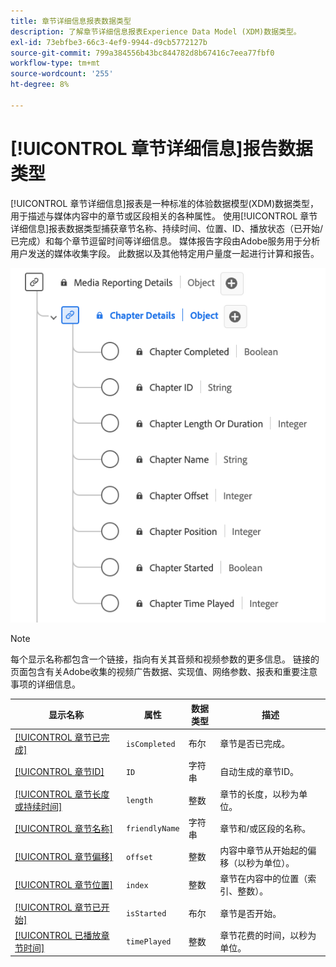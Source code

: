 ```yaml
---
title: 章节详细信息报表数据类型
description: 了解章节详细信息报表Experience Data Model (XDM)数据类型。
exl-id: 73ebfbe3-66c3-4ef9-9944-d9cb5772127b
source-git-commit: 799a384556b43bc844782d8b67416c7eea77fbf0
workflow-type: tm+mt
source-wordcount: '255'
ht-degree: 8%

---
```


# [!UICONTROL 章节详细信息]报告数据类型

[!UICONTROL 章节详细信息]报表是一种标准的体验数据模型(XDM)数据类型，用于描述与媒体内容中的章节或区段相关的各种属性。 使用[!UICONTROL 章节详细信息]报表数据类型捕获章节名称、持续时间、位置、ID、播放状态（已开始/已完成）和每个章节逗留时间等详细信息。 媒体报告字段由Adobe服务用于分析用户发送的媒体收集字段。 此数据以及其他特定用户量度一起进行计算和报告。

![报告数据类型的章节详细信息图表。](../images/data-types/chapter-details-reporting.png)

>[!NOTE]
>
>每个显示名称都包含一个链接，指向有关其音频和视频参数的更多信息。 链接的页面包含有关Adobe收集的视频广告数据、实现值、网络参数、报表和重要注意事项的详细信息。

| 显示名称 | 属性 | 数据类型 | 描述 |
|-------------------------------------------------------------------------------------------------------------------------------------------------------------------------|---------------|-----------|--------------------------------------------------------------|
| [[!UICONTROL 章节已完成]](https://experienceleague.adobe.com/docs/media-analytics/using/implementation/variables/chapter-parameters.html?lang=zh-Hans#chapter-complete) | `isCompleted` | 布尔 | 章节是否已完成。 |
| [[!UICONTROL 章节ID]](https://experienceleague.adobe.com/docs/media-analytics/using/implementation/variables/chapter-parameters.html?lang=zh-Hans#chapter) | `ID` | 字符串 | 自动生成的章节ID。 |
| [[!UICONTROL 章节长度或持续时间]](https://experienceleague.adobe.com/docs/media-analytics/using/implementation/variables/chapter-parameters.html?lang=zh-Hans#chapter-length) | `length` | 整数 | 章节的长度，以秒为单位。 |
| [[!UICONTROL 章节名称]](https://experienceleague.adobe.com/docs/media-analytics/using/implementation/variables/chapter-parameters.html?lang=zh-Hans#chapter-name) | `friendlyName` | 字符串 | 章节和/或区段的名称。 |
| [[!UICONTROL 章节偏移]](https://experienceleague.adobe.com/docs/media-analytics/using/implementation/variables/chapter-parameters.html?lang=zh-Hans#chapter-offset) | `offset` | 整数 | 内容中章节从开始起的偏移（以秒为单位）。 |
| [[!UICONTROL 章节位置]](https://experienceleague.adobe.com/docs/media-analytics/using/implementation/variables/chapter-parameters.html?lang=zh-Hans#chapter-position) | `index` | 整数 | 章节在内容中的位置（索引、整数）。 |
| [[!UICONTROL 章节已开始]](https://experienceleague.adobe.com/docs/media-analytics/using/implementation/variables/chapter-parameters.html?lang=zh-Hans#chapter-start) | `isStarted` | 布尔 | 章节是否开始。 |
| [[!UICONTROL 已播放章节时间]](https://experienceleague.adobe.com/docs/media-analytics/using/implementation/variables/chapter-parameters.html?lang=zh-Hans#chapter-time-spent) | `timePlayed` | 整数 | 章节花费的时间，以秒为单位。 |
